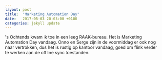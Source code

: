```yaml
---
layout: post
title:  "Marketing Automation Day"
date:   2017-05-03 20:03:00 +0100
categories: jekyll update
---
```

's Ochtends kwam ik toe in een leeg RAAK-bureau. Het is Marketing Automation Day vandaag. Onno en Serge zijn in de voormiddag er ook nog naar vertrokken, dus het is rustig op kantoor vandaag, goed om flink verder te werken aan de offline sync toestanden.